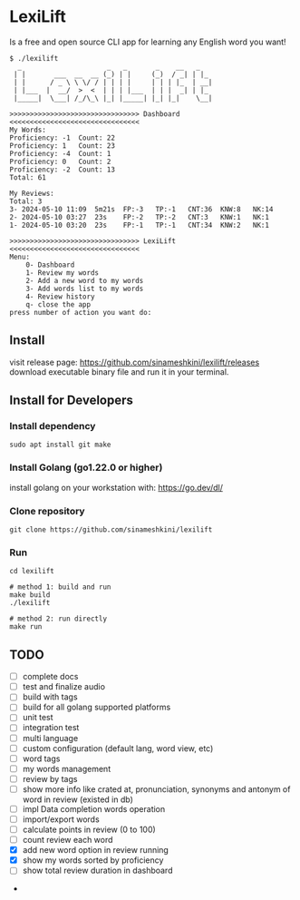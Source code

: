# LexiLift
Is a free and open source CLI app for learning any English word you want!

```shell
$ ./lexilift                                                                                                      
  _                     _   _       _    __   _
 | |       ___  __  __ (_) | |     (_)  / _| | |_
 | |      / _ \ \ \/ / | | | |     | | | |_  | __|
 | |___  |  __/  >  <  | | | |___  | | |  _| | |_
 |_____|  \___| /_/\_\ |_| |_____| |_| |_|    \__|

>>>>>>>>>>>>>>>>>>>>>>>>>>>>>>>> Dashboard <<<<<<<<<<<<<<<<<<<<<<<<<<<<<<<<
My Words:
Proficiency: -1	 Count: 22
Proficiency: 1	 Count: 23
Proficiency: -4	 Count: 1
Proficiency: 0	 Count: 2
Proficiency: -2	 Count: 13
Total: 61

My Reviews:
Total: 3
3- 2024-05-10 11:09  5m21s	FP:-3	TP:-1	CNT:36	KNW:8	NK:14
2- 2024-05-10 03:27  23s	FP:-2	TP:-2	CNT:3	KNW:1	NK:1
1- 2024-05-10 03:20  23s	FP:-1	TP:-1	CNT:34	KNW:2	NK:1

>>>>>>>>>>>>>>>>>>>>>>>>>>>>>>>> LexiLift <<<<<<<<<<<<<<<<<<<<<<<<<<<<<<<<
Menu:
	0- Dashboard
	1- Review my words
	2- Add a new word to my words
	3- Add words list to my words
	4- Review history
	q- close the app
press number of action you want do:

```

## Install
visit release page: https://github.com/sinameshkini/lexilift/releases
download executable binary file and run it in your terminal.

## Install for Developers

### Install dependency
```shell
sudo apt install git make
```

### Install Golang (go1.22.0 or higher)
install golang on your workstation with: https://go.dev/dl/

### Clone repository
```shell
git clone https://github.com/sinameshkini/lexilift
```

### Run
```shell
cd lexilift

# method 1: build and run
make build
./lexilift

# method 2: run directly
make run
```

## TODO
- [ ] complete docs
- [ ] test and finalize audio
- [ ] build with tags
- [ ] build for all golang supported platforms
- [ ] unit test
- [ ] integration test
- [ ] multi language
- [ ] custom configuration (default lang, word view, etc)
- [ ] word tags
- [ ] my words management
- [ ] review by tags
- [ ] show more info like crated at, pronunciation, synonyms and antonym of word in review (existed in db)
- [ ] impl Data completion words operation
- [ ] import/export words
- [ ] calculate points in review (0 to 100)
- [ ] count review each word
- [x] add new word option in review running
- [x] show my words sorted by proficiency
- [ ] show total review duration in dashboard
- 